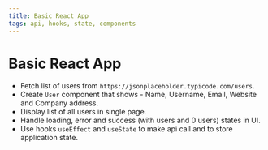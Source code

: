 ```yaml
---
title: Basic React App
tags: api, hooks, state, components
---
```


# Basic React App

-   Fetch list of users from `https://jsonplaceholder.typicode.com/users`.
-   Create `User` component that shows - Name, Username, Email, Website and Company address.
-   Display list of all users in single page.
-   Handle loading, error and success (with users and 0 users) states in UI.
-   Use hooks `useEffect` and `useState` to make api call and to store application state.
